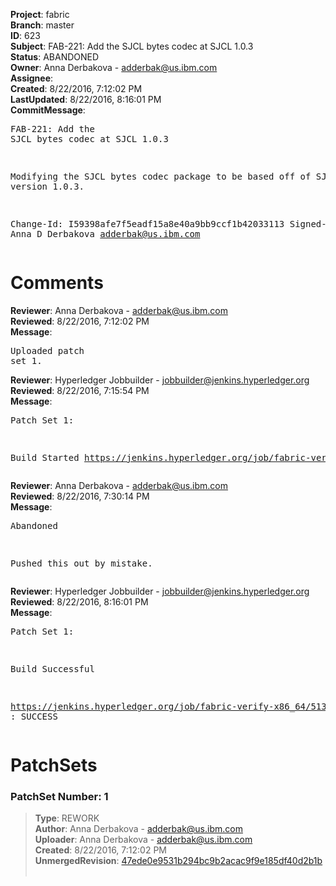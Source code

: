 <strong>Project</strong>: fabric<br><strong>Branch</strong>: master<br><strong>ID</strong>: 623<br><strong>Subject</strong>: FAB-221: Add the SJCL bytes codec at SJCL 1.0.3<br><strong>Status</strong>: ABANDONED<br><strong>Owner</strong>: Anna Derbakova - adderbak@us.ibm.com<br><strong>Assignee</strong>:<br><strong>Created</strong>: 8/22/2016, 7:12:02 PM<br><strong>LastUpdated</strong>: 8/22/2016, 8:16:01 PM<br><strong>CommitMessage</strong>:<br><pre>FAB-221: Add the SJCL bytes codec at SJCL 1.0.3

Modifying the SJCL bytes codec package to be
based off of SJCL version 1.0.3.

Change-Id: I59398afe7f5eadf15a8e40a9bb9ccf1b42033113
Signed-off-by: Anna D Derbakova <adderbak@us.ibm.com>
</pre><h1>Comments</h1><strong>Reviewer</strong>: Anna Derbakova - adderbak@us.ibm.com<br><strong>Reviewed</strong>: 8/22/2016, 7:12:02 PM<br><strong>Message</strong>: <pre>Uploaded patch set 1.</pre><strong>Reviewer</strong>: Hyperledger Jobbuilder - jobbuilder@jenkins.hyperledger.org<br><strong>Reviewed</strong>: 8/22/2016, 7:15:54 PM<br><strong>Message</strong>: <pre>Patch Set 1:

Build Started https://jenkins.hyperledger.org/job/fabric-verify-x86_64/513/</pre><strong>Reviewer</strong>: Anna Derbakova - adderbak@us.ibm.com<br><strong>Reviewed</strong>: 8/22/2016, 7:30:14 PM<br><strong>Message</strong>: <pre>Abandoned

Pushed this out by mistake.</pre><strong>Reviewer</strong>: Hyperledger Jobbuilder - jobbuilder@jenkins.hyperledger.org<br><strong>Reviewed</strong>: 8/22/2016, 8:16:01 PM<br><strong>Message</strong>: <pre>Patch Set 1:

Build Successful 

https://jenkins.hyperledger.org/job/fabric-verify-x86_64/513/ : SUCCESS</pre><h1>PatchSets</h1><h3>PatchSet Number: 1</h3><blockquote><strong>Type</strong>: REWORK<br><strong>Author</strong>: Anna Derbakova - adderbak@us.ibm.com<br><strong>Uploader</strong>: Anna Derbakova - adderbak@us.ibm.com<br><strong>Created</strong>: 8/22/2016, 7:12:02 PM<br><strong>UnmergedRevision</strong>: [47ede0e9531b294bc9b2acac9f9e185df40d2b1b](https://github.com/hyperledger-gerrit-archive/fabric/commit/47ede0e9531b294bc9b2acac9f9e185df40d2b1b)<br><br></blockquote>